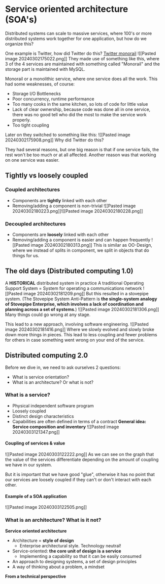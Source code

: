 # Service oriented architecture (SOA's)
Distributed systems can scale to massive services, where 100's or more distributed systems work together for one application, but how do we organize this? 

One example is Twitter, how did Twitter do this? [Twitter monorail](https://iosifache.me/twitter-architecture-trends)
![[Pasted image 20240302175022.png]]
They made use of something like this, where 3 of the 4 services are maintained with something called "Monorail" and the storage part is maintained with MySQL. 

Monorail or a monolithic service, where one service does all the work. This had some weaknesses, of course:
- Storage I/O Bottlenecks
- Poor concurrency, runtime performance
- Too many cooks in the same kitchen, so lots of code for little value
- Lack of clear ownership, because code was done all in one service, there was no good tell who did the most to make the service work properly.
- Too tight coupling

Later on they switched to something like this:
![[Pasted image 20240302175908.png]]
Why did Twitter do this?

They had several reasons, but one big reason is that if one service fails, the rest won't be too much or at all affected. Another reason was that working on one service was easier.
## Tightly vs loosely coupled
### Coupled architectures
- Components are **tightly** linked with each other
- Removing/adding a component is non-trivial
![[Pasted image 20240302180223.png]]![[Pasted image 20240302180228.png]]
### Decoupled architectures
- Components are **loosely** linked with each other
- Removing/adding a component is easier and can happen frequently
![[Pasted image 20240302180313.png]]
This is similar as OO-Design, where we instead of splits in component, we split in objects that do things for us.
## The old days (Distributed computing 1.0)
A **HISTORICAL** distributed system in practice 
A traditional Operating Support System = System for operating a communications network
![[Pasted image 20240302181209.png]]
But this resulted in a stovepipe system. (The Stovepipe System Anti-Pattern is **the single-system analogy of Stovepipe Enterprise, which involves a lack of coordination and planning across a set of systems**.)
![[Pasted image 20240302181306.png]]
Many things could go wrong at any stage.

This lead to a new approach, involving software engineering.
![[Pasted image 20240302181416.png]]
Where we slowly evolved and slowly broke down more things in pieces. This lead to less coupling and fewer problems for others in case something went wrong on your end of the service.
## Distributed computing 2.0
Before we dive in, we need to ask ourselves 2 questions:
- What is service orientation?
- What is an architecture? Or what is not?
### What is a service?
- Physical independent software program
- Loosely coupled
- Distinct design characteristics
- Capabilities are often defined in terms of a contract
**General idea: Service composition and inventory**
![[Pasted image 20240303121347.png]]
#### Coupling of services & value
![[Pasted image 20240303122222.png]]
As we can see on the graph that the value of the services differentiate depending on the amount of coupling we have in our system.

But it is important that we have good "glue", otherwise it has no point that our services are loosely coupled if they can't or don't interact with each other.
#### Example of a SOA application
![[Pasted image 20240303122505.png]]
### What is an architecture? What is it not?
**Service oriented architecture**
- Architecture = **style of design**
	- Enterprise architectural style. Technology neutral!
- Service-oriented: **the core unit of design is a service**
	- Implementing a capability so that it can be easily consumed
- An approach to designing systems, a set of design principles
- A way of thinking about a problem, a mindset

**From a technical perspective**
